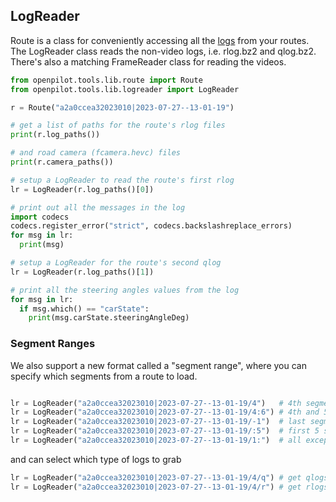 ## LogReader

Route is a class for conveniently accessing all the [logs](/system/loggerd/) from your routes. The LogReader class reads the non-video logs, i.e. rlog.bz2 and qlog.bz2. There's also a matching FrameReader class for reading the videos.

```python
from openpilot.tools.lib.route import Route
from openpilot.tools.lib.logreader import LogReader

r = Route("a2a0ccea32023010|2023-07-27--13-01-19")

# get a list of paths for the route's rlog files
print(r.log_paths())

# and road camera (fcamera.hevc) files
print(r.camera_paths())

# setup a LogReader to read the route's first rlog
lr = LogReader(r.log_paths()[0])

# print out all the messages in the log
import codecs
codecs.register_error("strict", codecs.backslashreplace_errors)
for msg in lr:
  print(msg)

# setup a LogReader for the route's second qlog
lr = LogReader(r.log_paths()[1])

# print all the steering angles values from the log
for msg in lr:
  if msg.which() == "carState":
    print(msg.carState.steeringAngleDeg)
```

### Segment Ranges

We also support a new format called a "segment range", where you can specify which segments from a route to load.

```python

lr = LogReader("a2a0ccea32023010|2023-07-27--13-01-19/4")   # 4th segment
lr = LogReader("a2a0ccea32023010|2023-07-27--13-01-19/4:6") # 4th and 5th segment
lr = LogReader("a2a0ccea32023010|2023-07-27--13-01-19/-1")  # last segment
lr = LogReader("a2a0ccea32023010|2023-07-27--13-01-19/:5")  # first 5 segments
lr = LogReader("a2a0ccea32023010|2023-07-27--13-01-19/1:")  # all except first segment
```

and can select which type of logs to grab

```python
lr = LogReader("a2a0ccea32023010|2023-07-27--13-01-19/4/q") # get qlogs
lr = LogReader("a2a0ccea32023010|2023-07-27--13-01-19/4/r") # get rlogs (default)
```
